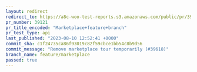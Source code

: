 ```yaml
---
layout: redirect
redirect_to: https://a8c-woo-test-reports.s3.amazonaws.com/public/pr/39121/api/index.html
pr_number: 39121
pr_title_encoded: "Marketplace+feature+branch"
pr_test_type: api
last_published: "2023-08-10 12:52:41 +0000"
commit_sha: c1f24735ca86f93019c82f59cbce1bb54c8b9d56
commit_message: "Remove marketplace tour temporarily (#39618)"
branch_name: feature/marketplace
passed: true
---
```

